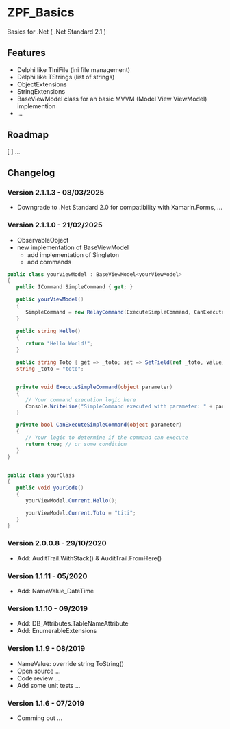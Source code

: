 # ZPF_Basics
Basics for .Net ( .Net Standard 2.1 )

## Features
 * Delphi like TIniFile (ini file management)
 * Delphi like TStrings (list of strings)
 * ObjectExtensions
 * StringExtensions
 * BaseViewModel class for an basic MVVM (Model View ViewModel) implemention
 * ...

## Roadmap
[ ] ...


## Changelog  
### Version 2.1.1.3 - 08/03/2025
* Downgrade to .Net Standard 2.0 for compatibility with Xamarin.Forms, ...

### Version 2.1.1.0 - 21/02/2025
* ObservableObject
* new implementation of BaseViewModel
  *  add implementation of Singleton
  *  add commands

```csharp
public class yourViewModel : BaseViewModel<yourViewModel>
{
   public ICommand SimpleCommand { get; } 

   public yourViewModel()
   {
      SimpleCommand = new RelayCommand(ExecuteSimpleCommand, CanExecuteSimpleCommand);
   }

   public string Hello()
   {
      return "Hello World!";
   }

   public string Toto { get => _toto; set => SetField(ref _toto, value); }
   string _toto = "toto";


   private void ExecuteSimpleCommand(object parameter)
   {
      // Your command execution logic here
      Console.WriteLine("SimpleCommand executed with parameter: " + parameter);
   }

   private bool CanExecuteSimpleCommand(object parameter)
   {
      // Your logic to determine if the command can execute
      return true; // or some condition
   }
}


public class yourClass
{
   public void yourCode()
   {
      yourViewModel.Current.Hello();

      yourViewModel.Current.Toto = "titi";
   }
}
```

### Version 2.0.0.8 - 29/10/2020
 * Add: AuditTrail.WithStack() & AuditTrail.FromHere()


### Version 1.1.11 - 05/2020
 * Add: NameValue_DateTime


### Version 1.1.10 - 09/2019
 * Add: DB_Attributes.TableNameAttribute
 * Add: EnumerableExtensions


### Version 1.1.9 - 08/2019
 * NameValue: override string ToString()
 * Open source ...
 * Code review ...
 * Add some unit tests ...
   

### Version 1.1.6 - 07/2019  
 * Comming out ...
